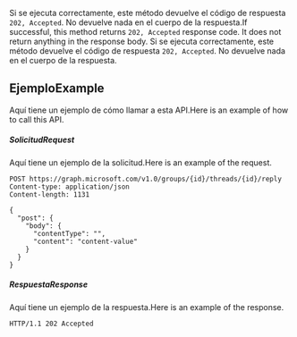 <span data-ttu-id="9d97c-p104">Si se ejecuta correctamente, este método devuelve el código de respuesta `202, Accepted`. No devuelve nada en el cuerpo de la respuesta.</span><span class="sxs-lookup"><span data-stu-id="9d97c-p104">If successful, this method returns `202, Accepted` response code. It does not return anything in the response body.</span></span>
Si se ejecuta correctamente, este método devuelve el código de respuesta `202, Accepted`. No devuelve nada en el cuerpo de la respuesta.

## <span data-ttu-id="9d97c-127">Ejemplo</span><span class="sxs-lookup"><span data-stu-id="9d97c-127">Example</span></span>
<a id="example" class="xliff"></a>
<span data-ttu-id="9d97c-128">Aquí tiene un ejemplo de cómo llamar a esta API.</span><span class="sxs-lookup"><span data-stu-id="9d97c-128">Here is an example of how to call this API.</span></span>
##### <span data-ttu-id="9d97c-129">Solicitud</span><span class="sxs-lookup"><span data-stu-id="9d97c-129">Request</span></span>
<a id="request" class="xliff"></a>
<span data-ttu-id="9d97c-130">Aquí tiene un ejemplo de la solicitud.</span><span class="sxs-lookup"><span data-stu-id="9d97c-130">Here is an example of the request.</span></span>
<!-- {
  "blockType": "request",
  "name": "conversationthread_reply"
}-->
```http
POST https://graph.microsoft.com/v1.0/groups/{id}/threads/{id}/reply
Content-type: application/json
Content-length: 1131

{
  "post": {
    "body": {
      "contentType": "",
      "content": "content-value"
    }
  }
}
```

##### <span data-ttu-id="9d97c-131">Respuesta</span><span class="sxs-lookup"><span data-stu-id="9d97c-131">Response</span></span>
<a id="response" class="xliff"></a>
<span data-ttu-id="9d97c-132">Aquí tiene un ejemplo de la respuesta.</span><span class="sxs-lookup"><span data-stu-id="9d97c-132">Here is an example of the response.</span></span>
<!-- {
  "blockType": "response",
  "truncated": true
} -->
```http
HTTP/1.1 202 Accepted
```

<!-- uuid: 8fcb5dbc-d5aa-4681-8e31-b001d5168d79
2015-10-25 14:57:30 UTC -->
<!-- {
  "type": "#page.annotation",
  "description": "conversationThread: reply",
  "keywords": "",
  "section": "documentation",
  "tocPath": ""
}-->
